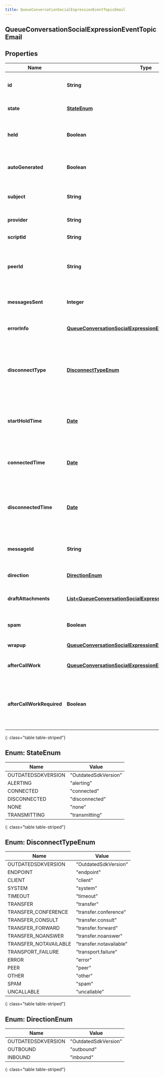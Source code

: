 ```yaml
---
title: QueueConversationSocialExpressionEventTopicEmail
---
```


## QueueConversationSocialExpressionEventTopicEmail

## Properties

| Name                      | Type                                                                                                                                                   | Description                                                                                                                     | Notes      |
| ------------------------- | ------------------------------------------------------------------------------------------------------------------------------------------------------ | ------------------------------------------------------------------------------------------------------------------------------- | ---------- |
| **id**                    | <!----><!---->**String**<!---->                                                                                                                        | A globally unique identifier for this communication.                                                                            | [optional] |
| **state**                 | [**StateEnum**](#StateEnum)<!---->                                                                                                                     | The connection state of this communication.                                                                                     | [optional] |
| **held**                  | <!----><!---->**Boolean**<!---->                                                                                                                       | True if this call is held and the person on this side hears silence.                                                            | [optional] |
| **autoGenerated**         | <!----><!---->**Boolean**<!---->                                                                                                                       | Indicates that the email was auto-generated like an Out of Office reply.                                                        | [optional] |
| **subject**               | <!----><!---->**String**<!---->                                                                                                                        | The subject for the initial email that started this conversation.                                                               | [optional] |
| **provider**              | <!----><!---->**String**<!---->                                                                                                                        | The source provider of the email.                                                                                               | [optional] |
| **scriptId**              | <!----><!---->**String**<!---->                                                                                                                        | The UUID of the script to use.                                                                                                  | [optional] |
| **peerId**                | <!----><!---->**String**<!---->                                                                                                                        | The id of the peer communication corresponding to a matching leg for this communication.                                        | [optional] |
| **messagesSent**          | <!----><!---->**Integer**<!---->                                                                                                                       | The number of email messages sent by this participant.                                                                          | [optional] |
| **errorInfo**             | <!----><!---->[**QueueConversationSocialExpressionEventTopicErrorDetails**](QueueConversationSocialExpressionEventTopicErrorDetails.md)<!---->         | Detailed information about an error response.                                                                                   | [optional] |
| **disconnectType**        | [**DisconnectTypeEnum**](#DisconnectTypeEnum)<!---->                                                                                                   | System defined string indicating what caused the communication to disconnect. Will be null until the communication disconnects. | [optional] |
| **startHoldTime**         | <!----><!---->[**Date**](Date.md)<!---->                                                                                                               | The timestamp the email was placed on hold in the cloud clock if the email is currently on hold.                                | [optional] |
| **connectedTime**         | <!----><!---->[**Date**](Date.md)<!---->                                                                                                               | The timestamp when this communication was connected in the cloud clock.                                                         | [optional] |
| **disconnectedTime**      | <!----><!---->[**Date**](Date.md)<!---->                                                                                                               | The timestamp when this communication disconnected from the conversation in the provider clock.                                 | [optional] |
| **messageId**             | <!----><!---->**String**<!---->                                                                                                                        | A globally unique identifier for the stored content of this communication.                                                      | [optional] |
| **direction**             | [**DirectionEnum**](#DirectionEnum)<!---->                                                                                                             | Whether a call is inbound or outbound.                                                                                          | [optional] |
| **draftAttachments**      | <!----><!---->[**List&lt;QueueConversationSocialExpressionEventTopicAttachment&gt;**](QueueConversationSocialExpressionEventTopicAttachment.md)<!----> | A list of uploaded attachments on the email draft.                                                                              | [optional] |
| **spam**                  | <!----><!---->**Boolean**<!---->                                                                                                                       | Indicates if the inbound email was marked as spam.                                                                              | [optional] |
| **wrapup**                | <!----><!---->[**QueueConversationSocialExpressionEventTopicWrapup**](QueueConversationSocialExpressionEventTopicWrapup.md)<!---->                     | Call wrap up or disposition data.                                                                                               | [optional] |
| **afterCallWork**         | <!----><!---->[**QueueConversationSocialExpressionEventTopicAfterCallWork**](QueueConversationSocialExpressionEventTopicAfterCallWork.md)<!---->       | A communication&#39;s after-call work data.                                                                                     | [optional] |
| **afterCallWorkRequired** | <!----><!---->**Boolean**<!---->                                                                                                                       | Indicates if after-call is required for a communication. Only used when the ACW Setting is Agent Requested.                     | [optional] |

{: class="table table-striped"}

<a name="StateEnum"></a>

## Enum: StateEnum

| Name               | Value                          |
| ------------------ | ------------------------------ |
| OUTDATEDSDKVERSION | &quot;OutdatedSdkVersion&quot; |
| ALERTING           | &quot;alerting&quot;           |
| CONNECTED          | &quot;connected&quot;          |
| DISCONNECTED       | &quot;disconnected&quot;       |
| NONE               | &quot;none&quot;               |
| TRANSMITTING       | &quot;transmitting&quot;       |

{: class="table table-striped"}

<a name="DisconnectTypeEnum"></a>

## Enum: DisconnectTypeEnum

| Name                  | Value                             |
| --------------------- | --------------------------------- |
| OUTDATEDSDKVERSION    | &quot;OutdatedSdkVersion&quot;    |
| ENDPOINT              | &quot;endpoint&quot;              |
| CLIENT                | &quot;client&quot;                |
| SYSTEM                | &quot;system&quot;                |
| TIMEOUT               | &quot;timeout&quot;               |
| TRANSFER              | &quot;transfer&quot;              |
| TRANSFER_CONFERENCE   | &quot;transfer.conference&quot;   |
| TRANSFER_CONSULT      | &quot;transfer.consult&quot;      |
| TRANSFER_FORWARD      | &quot;transfer.forward&quot;      |
| TRANSFER_NOANSWER     | &quot;transfer.noanswer&quot;     |
| TRANSFER_NOTAVAILABLE | &quot;transfer.notavailable&quot; |
| TRANSPORT_FAILURE     | &quot;transport.failure&quot;     |
| ERROR                 | &quot;error&quot;                 |
| PEER                  | &quot;peer&quot;                  |
| OTHER                 | &quot;other&quot;                 |
| SPAM                  | &quot;spam&quot;                  |
| UNCALLABLE            | &quot;uncallable&quot;            |

{: class="table table-striped"}

<a name="DirectionEnum"></a>

## Enum: DirectionEnum

| Name               | Value                          |
| ------------------ | ------------------------------ |
| OUTDATEDSDKVERSION | &quot;OutdatedSdkVersion&quot; |
| OUTBOUND           | &quot;outbound&quot;           |
| INBOUND            | &quot;inbound&quot;            |

{: class="table table-striped"}
